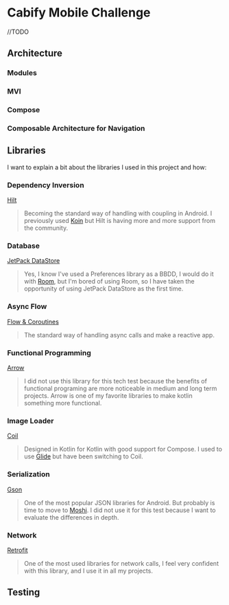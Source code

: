 # Cabify Mobile Challenge

//TODO

## Architecture

### Modules

### MVI

### Compose

### Composable Architecture for Navigation

## Libraries

I want to explain a bit about the libraries I used in this project and how:

### Dependency Inversion

[Hilt](https://developer.android.com/training/dependency-injection/hilt-android)
> Becoming the standard way of handling with coupling in Android. I previously used [Koin](https://insert-koin.io/) but Hilt is having more and more support from the community.

### Database

[JetPack DataStore](https://developer.android.com/topic/libraries/architecture/datastore)
> Yes, I know I've used a Preferences library as a BBDD, I would do it with [Room](https://developer.android.com/jetpack/androidx/releases/room), but I'm bored of using Room, so I have taken the opportunity of using JetPack DataStore as the first time.

### Async Flow

[Flow & Coroutines](https://kotlin.github.io/kotlinx.coroutines/kotlinx-coroutines-core/kotlinx.coroutines.flow/-flow/)
> The standard way of handling async calls and make a reactive app.

### Functional Programming

[Arrow](https://github.com/arrow-kt/arrow)
> I did not use this library for this tech test because the benefits of functional programing are more noticeable in medium and long term projects. Arrow is one of my favorite libraries to make kotlin something more functional.

### Image Loader

[Coil](https://github.com/coil-kt/coil)
> Designed in Kotlin for Kotlin with good support for Compose. I used to use [Glide](https://github.com/bumptech/glide) but have been switching to Coil.

### Serialization

[Gson](https://github.com/google/gson)
> One of the most popular JSON libraries for Android. But probably is time to move to [Moshi](https://github.com/square/moshi). I did not use it for this test because I want to evaluate the differences in depth.

### Network

[Retrofit](https://github.com/square/retrofit)
> One of the most used libraries for network calls, I feel very confident with this library, and I use it in all my projects.

## Testing
